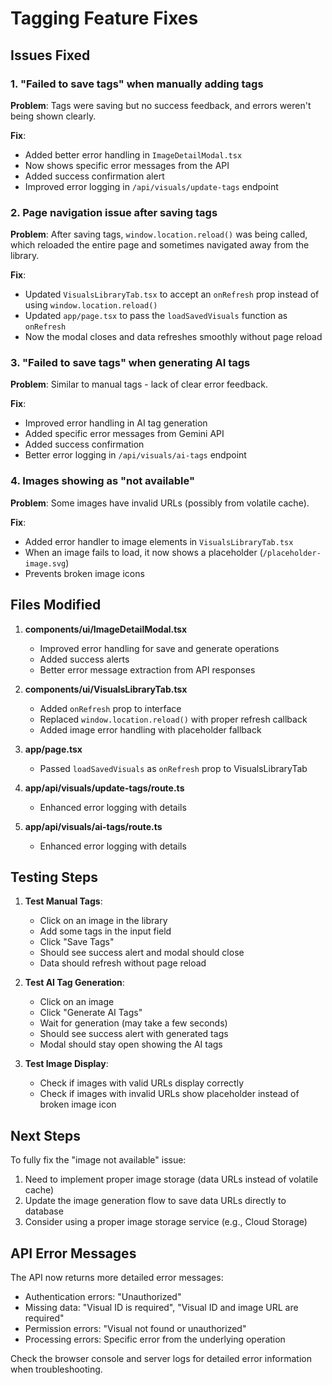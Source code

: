 # Tagging Feature Fixes

## Issues Fixed

### 1. **"Failed to save tags" when manually adding tags**
**Problem**: Tags were saving but no success feedback, and errors weren't being shown clearly.

**Fix**: 
- Added better error handling in `ImageDetailModal.tsx`
- Now shows specific error messages from the API
- Added success confirmation alert
- Improved error logging in `/api/visuals/update-tags` endpoint

### 2. **Page navigation issue after saving tags**
**Problem**: After saving tags, `window.location.reload()` was being called, which reloaded the entire page and sometimes navigated away from the library.

**Fix**:
- Updated `VisualsLibraryTab.tsx` to accept an `onRefresh` prop instead of using `window.location.reload()`
- Updated `app/page.tsx` to pass the `loadSavedVisuals` function as `onRefresh`
- Now the modal closes and data refreshes smoothly without page reload

### 3. **"Failed to save tags" when generating AI tags**
**Problem**: Similar to manual tags - lack of clear error feedback.

**Fix**:
- Improved error handling in AI tag generation
- Added specific error messages from Gemini API
- Added success confirmation
- Better error logging in `/api/visuals/ai-tags` endpoint

### 4. **Images showing as "not available"**
**Problem**: Some images have invalid URLs (possibly from volatile cache).

**Fix**:
- Added error handler to image elements in `VisualsLibraryTab.tsx`
- When an image fails to load, it now shows a placeholder (`/placeholder-image.svg`)
- Prevents broken image icons

## Files Modified

1. **components/ui/ImageDetailModal.tsx**
   - Improved error handling for save and generate operations
   - Added success alerts
   - Better error message extraction from API responses

2. **components/ui/VisualsLibraryTab.tsx**
   - Added `onRefresh` prop to interface
   - Replaced `window.location.reload()` with proper refresh callback
   - Added image error handling with placeholder fallback

3. **app/page.tsx**
   - Passed `loadSavedVisuals` as `onRefresh` prop to VisualsLibraryTab

4. **app/api/visuals/update-tags/route.ts**
   - Enhanced error logging with details

5. **app/api/visuals/ai-tags/route.ts**
   - Enhanced error logging with details

## Testing Steps

1. **Test Manual Tags**:
   - Click on an image in the library
   - Add some tags in the input field
   - Click "Save Tags"
   - Should see success alert and modal should close
   - Data should refresh without page reload

2. **Test AI Tag Generation**:
   - Click on an image
   - Click "Generate AI Tags"
   - Wait for generation (may take a few seconds)
   - Should see success alert with generated tags
   - Modal should stay open showing the AI tags

3. **Test Image Display**:
   - Check if images with valid URLs display correctly
   - Check if images with invalid URLs show placeholder instead of broken image icon

## Next Steps

To fully fix the "image not available" issue:
1. Need to implement proper image storage (data URLs instead of volatile cache)
2. Update the image generation flow to save data URLs directly to database
3. Consider using a proper image storage service (e.g., Cloud Storage)

## API Error Messages

The API now returns more detailed error messages:
- Authentication errors: "Unauthorized"
- Missing data: "Visual ID is required", "Visual ID and image URL are required"
- Permission errors: "Visual not found or unauthorized"
- Processing errors: Specific error from the underlying operation

Check the browser console and server logs for detailed error information when troubleshooting.
